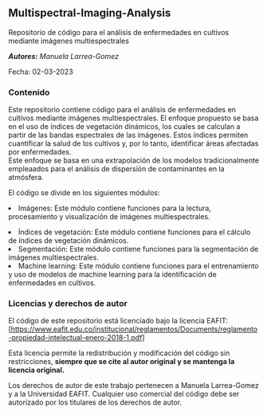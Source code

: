 ## Multispectral-Imaging-Analysis

Repositorio de código para el análisis de enfermedades en cultivos mediante imágenes multiespectrales

<em>**Autores:** Manuela Larrea-Gomez</em>

Fecha: 02-03-2023

### Contenido

Este repositorio contiene código para el análisis de enfermedades en cultivos mediante imágenes multiespectrales. El enfoque propuesto se basa en el uso de índices de vegetación dinámicos, los cuales se calculan a partir de las bandas espectrales de las imágenes. Estos índices permiten cuantificar la salud de los cultivos y, por lo tanto, identificar áreas afectadas por enfermedades. <br>
Este enfoque se basa en una extrapolación de los modelos tradicionalmente empleaados para el análisis de dispersión de contaminantes en la atmósfera. 


El código se divide en los siguientes módulos:

<lu><li>Imágenes: Este módulo contiene funciones para la lectura, procesamiento y visualización de imágenes multiespectrales.
</li><li>Índices de vegetación: Este módulo contiene funciones para el cálculo de índices de vegetación dinámicos.
</li><li>Segmentación: Este módulo contiene funciones para la segmentación de imágenes multiespectrales.
</li><li>Machine learning: Este módulo contiene funciones para el entrenamiento y uso de modelos de machine 
  learning para la identificación de enfermedades en cultivos.
</li>
</lu>

### Licencias y derechos de autor

El código de este repositorio está licenciado bajo la licencia EAFIT: [https://www.eafit.edu.co/institucional/reglamentos/Documents/reglamento-propiedad-intelectual-enero-2018-1.pdf]

Esta licencia permite la redistribución y modificación del código sin restricciones, **siempre que se cite al autor original y se mantenga la licencia original.**

Los derechos de autor de este trabajo pertenecen a Manuela Larrea-Gomez y a la Universidad EAFIT. Cualquier uso comercial del código debe ser autorizado por los titulares de los derechos de autor.
